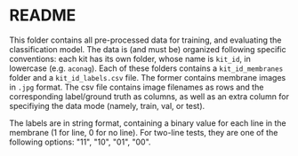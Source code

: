 # README

This folder contains all pre-processed data for training, and evaluating the classification model. The data is (and must be) organized following specific conventions: each kit has its own folder, whose name is `kit_id`, in lowercase (e.g. `aconag`). Each of these folders contains a `kit_id_membranes` folder and a `kit_id_labels.csv` file. The former contains membrane images in `.jpg` format. The csv file contains image filenames as rows and the corresponding label/ground truth as columns, as well as an extra column for specifiying the data mode (namely, train, val, or test). 

The labels are in string format, containing a binary value for each line in the membrane (1 for line, 0 for no line). For two-line tests, they are one of the following options: "11", "10", "01", "00".

